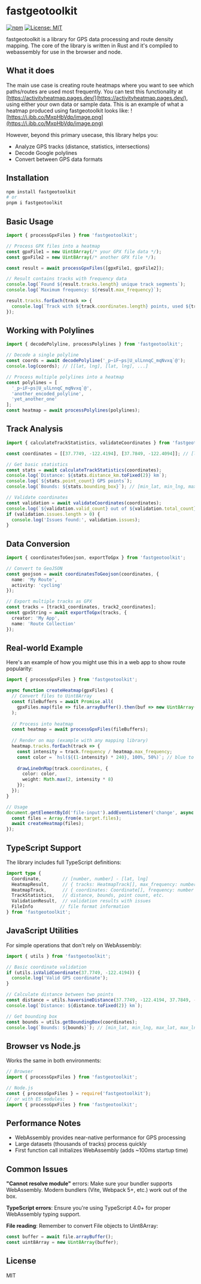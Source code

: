 # fastgeotoolkit

[![npm](https://img.shields.io/npm/v/fastgeotoolkit.svg)](https://www.npmjs.com/package/fastgeotoolkit)
[![License: MIT](https://img.shields.io/badge/License-MIT-yellow.svg)](https://opensource.org/licenses/MIT)

fastgeotoolkit is a library for GPS data processing and route density mapping. The core of the library is written in Rust and it's compiled to webassembly for use in the browser and node.

## What it does

The main use case is creating route heatmaps where you want to see which paths/routes are used most frequently. You can test this functionality at [https://activityheatmap.pages.dev/](https://activityheatmap.pages.dev/), using either your own data or sample data. This is an example of what a heatmap produced using fastgeotoolkit looks like:
![https://i.ibb.co/MxpHbVdp/image.png](https://i.ibb.co/MxpHbVdp/image.png)

However, beyond this primary usecase, this library helps you:
- Analyze GPS tracks (distance, statistics, intersections)
- Decode Google polylines 
- Convert between GPS data formats


## Installation

```bash
npm install fastgeotoolkit
# or 
pnpm i fastgeotoolkit
```

## Basic Usage


```typescript
import { processGpxFiles } from 'fastgeotoolkit';

// Process GPX files into a heatmap
const gpxFile1 = new Uint8Array(/* your GPX file data */);
const gpxFile2 = new Uint8Array(/* another GPX file */);

const result = await processGpxFiles([gpxFile1, gpxFile2]);

// Result contains tracks with frequency data
console.log(`Found ${result.tracks.length} unique track segments`);
console.log(`Maximum frequency: ${result.max_frequency}`);

result.tracks.forEach(track => {
  console.log(`Track with ${track.coordinates.length} points, used ${track.frequency} times`);
});
```

## Working with Polylines

```typescript
import { decodePolyline, processPolylines } from 'fastgeotoolkit';

// Decode a single polyline
const coords = await decodePolyline('_p~iF~ps|U_ulLnnqC_mqNvxq`@');
console.log(coords); // [[lat, lng], [lat, lng], ...]

// Process multiple polylines into a heatmap
const polylines = [
  '_p~iF~ps|U_ulLnnqC_mqNvxq`@',
  'another_encoded_polyline',
  'yet_another_one'
];
const heatmap = await processPolylines(polylines);
```

## Track Analysis

```typescript
import { calculateTrackStatistics, validateCoordinates } from 'fastgeotoolkit';

const coordinates = [[37.7749, -122.4194], [37.7849, -122.4094]]; // [lat, lng] pairs

// Get basic statistics
const stats = await calculateTrackStatistics(coordinates);
console.log(`Distance: ${stats.distance_km.toFixed(2)} km`);
console.log(`${stats.point_count} GPS points`);
console.log(`Bounds: ${stats.bounding_box}`); // [min_lat, min_lng, max_lat, max_lng]

// Validate coordinates
const validation = await validateCoordinates(coordinates);
console.log(`${validation.valid_count} out of ${validation.total_count} coordinates are valid`);
if (validation.issues.length > 0) {
  console.log('Issues found:', validation.issues);
}
```

## Data Conversion

```typescript
import { coordinatesToGeojson, exportToGpx } from 'fastgeotoolkit';

// Convert to GeoJSON
const geojson = await coordinatesToGeojson(coordinates, {
  name: 'My Route',
  activity: 'cycling'
});

// Export multiple tracks as GPX
const tracks = [track1_coordinates, track2_coordinates];
const gpxString = await exportToGpx(tracks, {
  creator: 'My App',
  name: 'Route Collection'
});
```

## Real-world Example

Here's an example of how you might use this in a web app to show route popularity:

```typescript
import { processGpxFiles } from 'fastgeotoolkit';

async function createHeatmap(gpxFiles) {
  // Convert files to Uint8Array
  const fileBuffers = await Promise.all(
    gpxFiles.map(file => file.arrayBuffer().then(buf => new Uint8Array(buf)))
  );
  
  // Process into heatmap
  const heatmap = await processGpxFiles(fileBuffers);
  
  // Render on map (example with any mapping library)
  heatmap.tracks.forEach(track => {
    const intensity = track.frequency / heatmap.max_frequency;
    const color = `hsl(${(1-intensity) * 240}, 100%, 50%)`; // blue to red
    
    drawLineOnMap(track.coordinates, {
      color: color,
      weight: Math.max(2, intensity * 8)
    });
  });
}

// Usage
document.getElementById('file-input').addEventListener('change', async (e) => {
  const files = Array.from(e.target.files);
  await createHeatmap(files);
});
```

## TypeScript Support

The library includes full TypeScript definitions:

```typescript
import type { 
  Coordinate,        // [number, number] - [lat, lng]
  HeatmapResult,     // { tracks: HeatmapTrack[], max_frequency: number }
  HeatmapTrack,      // { coordinates: Coordinate[], frequency: number }
  TrackStatistics,   // distance, bounds, point count, etc.
  ValidationResult,  // validation results with issues
  FileInfo          // file format information
} from 'fastgeotoolkit';
```

## JavaScript Utilities

For simple operations that don't rely on WebAssembly:

```typescript
import { utils } from 'fastgeotoolkit';

// Basic coordinate validation
if (utils.isValidCoordinate(37.7749, -122.4194)) {
  console.log('Valid GPS coordinate');
}

// Calculate distance between two points
const distance = utils.haversineDistance(37.7749, -122.4194, 37.7849, -122.4094);
console.log(`Distance: ${distance.toFixed(2)} km`);

// Get bounding box
const bounds = utils.getBoundingBox(coordinates);
console.log(`Bounds: ${bounds}`); // [min_lat, min_lng, max_lat, max_lng]
```

## Browser vs Node.js

Works the same in both environments:

```javascript
// Browser
import { processGpxFiles } from 'fastgeotoolkit';

// Node.js  
const { processGpxFiles } = require('fastgeotoolkit');
// or with ES modules:
import { processGpxFiles } from 'fastgeotoolkit';
```

## Performance Notes

- WebAssembly provides near-native performance for GPS processing
- Large datasets (thousands of tracks) process quickly
- First function call initializes WebAssembly (adds ~100ms startup time)

## Common Issues

**"Cannot resolve module"** errors: Make sure your bundler supports WebAssembly. Modern bundlers (Vite, Webpack 5+, etc.) work out of the box.

**TypeScript errors**: Ensure you're using TypeScript 4.0+ for proper WebAssembly typing support.

**File reading**: Remember to convert File objects to Uint8Array:
```javascript
const buffer = await file.arrayBuffer();
const uint8Array = new Uint8Array(buffer);
```

## License

MIT